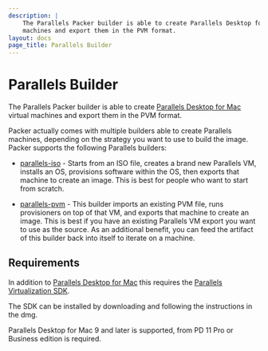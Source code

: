 ```yaml
---
description: |
    The Parallels Packer builder is able to create Parallels Desktop for Mac virtual
    machines and export them in the PVM format.
layout: docs
page_title: Parallels Builder
---
```


# Parallels Builder

The Parallels Packer builder is able to create [Parallels Desktop for
Mac](https://www.parallels.com/products/desktop/) virtual machines and export
them in the PVM format.

Packer actually comes with multiple builders able to create Parallels machines,
depending on the strategy you want to use to build the image. Packer supports
the following Parallels builders:

-   [parallels-iso](/docs/builders/parallels-iso.html) - Starts from an ISO
    file, creates a brand new Parallels VM, installs an OS, provisions software
    within the OS, then exports that machine to create an image. This is best
    for people who want to start from scratch.

-   [parallels-pvm](/docs/builders/parallels-pvm.html) - This builder imports an
    existing PVM file, runs provisioners on top of that VM, and exports that
    machine to create an image. This is best if you have an existing Parallels
    VM export you want to use as the source. As an additional benefit, you can
    feed the artifact of this builder back into itself to iterate on a machine.

## Requirements

In addition to [Parallels Desktop for
Mac](https://www.parallels.com/products/desktop/) this requires the [Parallels
Virtualization SDK](https://www.parallels.com/downloads/desktop/).

The SDK can be installed by downloading and following the instructions in the
dmg.

Parallels Desktop for Mac 9 and later is supported, from PD 11 Pro or Business
edition is required.
